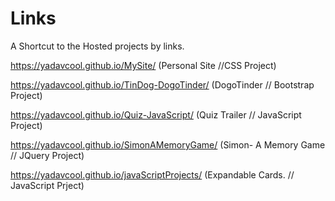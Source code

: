 # Links
A Shortcut to the Hosted projects by links.

https://yadavcool.github.io/MySite/        (Personal Site  //CSS Project)

https://yadavcool.github.io/TinDog-DogoTinder/           (DogoTinder // Bootstrap Project)

https://yadavcool.github.io/Quiz-JavaScript/              (Quiz Trailer // JavaScript Project)

https://yadavcool.github.io/SimonAMemoryGame/              (Simon- A Memory Game // JQuery Project)

https://yadavcool.github.io/javaScriptProjects/             (Expandable Cards. // JavaScript Prject)
